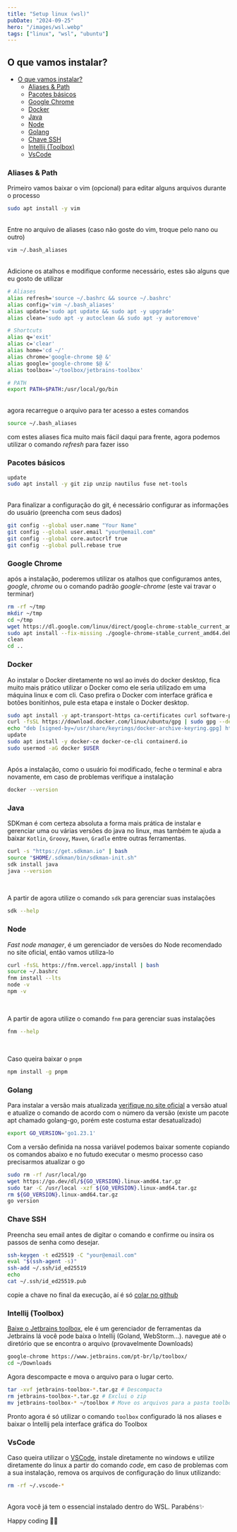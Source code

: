 ```yaml
---
title: "Setup linux (wsl)"
pubDate: "2024-09-25"
hero: "/images/wsl.webp"
tags: ["linux", "wsl", "ubuntu"]
---
```


## O que vamos instalar?
- [O que vamos instalar?](#o-que-vamos-instalar)
    - [Aliases \& Path](#aliases--path)
    - [Pacotes básicos](#pacotes-básicos)
    - [Google Chrome](#google-chrome)
    - [Docker](#docker)
    - [Java](#java)
    - [Node](#node)
    - [Golang](#golang)
    - [Chave SSH](#chave-ssh)
    - [Intellij (Toolbox)](#intellij-toolbox)
    - [VsCode](#vscode)


### Aliases & Path
Primeiro vamos baixar o vim (opcional) para editar alguns arquivos durante o processo

``` sh
sudo apt install -y vim
```

<br>
Entre no arquivo de aliases (caso não goste do vim, troque pelo nano ou outro)

``` sh
vim ~/.bash_aliases
```
<br>
Adicione os atalhos e modifique conforme necessário, estes são alguns que eu gosto de utilizar

``` sh
# Aliases
alias refresh='source ~/.bashrc && source ~/.bashrc'
alias config='vim ~/.bash_aliases'
alias update='sudo apt update && sudo apt -y upgrade'
alias clean='sudo apt -y autoclean && sudo apt -y autoremove'

# Shortcuts
alias q='exit'
alias c='clear'
alias home='cd ~/'
alias chrome='google-chrome $@ &'
alias google='google-chrome $@ &'
alias toolbox='~/toolbox/jetbrains-toolbox'

# PATH
export PATH=$PATH:/usr/local/go/bin
```
<br>
agora recarregue o arquivo para ter acesso a estes comandos

``` sh
source ~/.bash_aliases
```
com estes aliases fica muito mais fácil daqui para frente, agora podemos utilizar o comando *refresh* para fazer isso

### Pacotes básicos
``` sh
update
sudo apt install -y git zip unzip nautilus fuse net-tools
```

<br>
Para finalizar a configuração do git, é necessário configurar as informações do usuário (preencha com seus dados)

``` sh
git config --global user.name "Your Name"
git config --global user.email "your@email.com"
git config --global core.autocrlf true
git config --global pull.rebase true
```

### Google Chrome

após a instalação, poderemos utilizar os atalhos que configuramos antes, *google*, *chrome* ou o comando padrão *google-chrome* (este vai travar o terminar)

``` sh
rm -rf ~/tmp
mkdir ~/tmp
cd ~/tmp
wget https://dl.google.com/linux/direct/google-chrome-stable_current_amd64.deb
sudo apt install --fix-missing ./google-chrome-stable_current_amd64.deb
clean
cd ..
```
### Docker

Ao instalar o Docker diretamente no wsl ao invés do docker desktop, fica muito mais prático utilizar o Docker como ele seria utilizado em uma máquina linux e com cli. Caso prefira o Docker com interface gráfica e botões bonitinhos, pule esta etapa e instale o Docker desktop.

``` sh
sudo apt install -y apt-transport-https ca-certificates curl software-properties-common
curl -fsSL https://download.docker.com/linux/ubuntu/gpg | sudo gpg --dearmor -o /usr/share/keyrings/docker-archive-keyring.gpg
echo "deb [signed-by=/usr/share/keyrings/docker-archive-keyring.gpg] https://download.docker.com/linux/ubuntu $(lsb_release -cs) stable" | sudo tee /etc/apt/sources.list.d/docker.list > /dev/null
update
sudo apt install -y docker-ce docker-ce-cli containerd.io
sudo usermod -aG docker $USER
```

<br>
Após a instalação, como o usuário foi modificado, feche o terminal e abra novamente, em caso de problemas verifique a instalação

``` sh
docker --version
```

### Java

SDKman é com certeza absoluta a forma mais prática de instalar e gerenciar uma ou várias versões do java no linux, mas também te ajuda a baixar `Kotlin`, `Groovy`, `Maven`, `Gradle` entre outras ferramentas.

``` sh
curl -s "https://get.sdkman.io" | bash
source "$HOME/.sdkman/bin/sdkman-init.sh"
sdk install java
java --version
```
<br>

A partir de agora utilize o comando `sdk` para gerenciar suas instalações
``` sh
sdk --help
```

### Node

*Fast node manager*, é um gerenciador de versões do Node recomendado no site oficial, então vamos utiliza-lo
``` sh
curl -fsSL https://fnm.vercel.app/install | bash
source ~/.bashrc
fnm install --lts
node -v
npm -v
```
<br>

A partir de agora utilize o comando `fnm` para gerenciar suas instalações
``` sh
fnm --help
```

<br>

Caso queira baixar o `pnpm`
``` sh
npm install -g pnpm
```

### Golang

Para instalar a versão mais atualizada [verifique no site oficial](https://go.dev/doc/install) a versão atual e atualize o comando de acordo com o número da versão (existe um pacote apt chamado golang-go, porém este costuma estar desatualizado)

``` sh
export GO_VERSION='go1.23.1'
```

Com a versão definida na nossa variável podemos baixar somente copiando os comandos abaixo e no futudo executar o mesmo processo caso precisarmos atualizar o go
``` sh
sudo rm -rf /usr/local/go 
wget https://go.dev/dl/${GO_VERSION}.linux-amd64.tar.gz
sudo tar -C /usr/local -xzf ${GO_VERSION}.linux-amd64.tar.gz
rm ${GO_VERSION}.linux-amd64.tar.gz
go version
```

### Chave SSH

Preencha seu email antes de digitar o comando e confirme ou insira os passos de senha como desejar.

``` sh
ssh-keygen -t ed25519 -C "your@email.com"
eval "$(ssh-agent -s)"
ssh-add ~/.ssh/id_ed25519
echo
cat ~/.ssh/id_ed25519.pub
```
copie a chave no final da execução, aí é só [colar no github](https://github.com/settings/ssh/new)

### Intellij (Toolbox)

[Baixe o Jetbrains toolbox](https://www.jetbrains.com/pt-br/lp/toolbox/), ele é um gerenciador de ferramentas da Jetbrains lá você pode baixa o Intellij (Goland, WebStorm...).
navegue até o diretório que se encontra o arquivo (provavelmente Downloads)
``` sh
google-chrome https://www.jetbrains.com/pt-br/lp/toolbox/
cd ~/Downloads
```

Agora descompacte e mova o arquivo para o lugar certo.

``` sh
tar -xvf jetbrains-toolbox-*.tar.gz # Descompacta
rm jetbrains-toolbox-*.tar.gz # Exclui o zip
mv jetbrains-toolbox-* ~/toolbox # Move os arquivos para a pasta toolbox
```

Pronto agora é só utilizar o comando `toolbox` configurado lá nos aliases e baixar o Intellij pela interface gráfica do Toolbox

### VsCode
 Caso queira utilizar o [VSCode](https://code.visualstudio.com/), instale diretamente no windows e utilize diretamente do linux a partir do comando *code*, em caso de problemas com a sua instalação, 
 remova os arquivos de configuração do linux utilizando:

``` sh
rm -rf ~/.vscode-*
```

<br>
Agora você já tem o essencial instalado dentro do WSL. Parabéns✨ 

Happy coding 🧑‍💻



